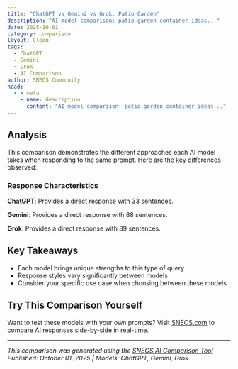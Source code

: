 ```yaml
---
title: "ChatGPT vs Gemini vs Grok: Patio Garden"
description: "AI model comparison: patio garden container ideas..."
date: 2025-10-01
category: comparison
layout: Clean
tags:
  - ChatGPT
  - Gemini
  - Grok
  - AI Comparison
author: SNEOS Community
head:
  - - meta
    - name: description
      content: "AI model comparison: patio garden container ideas..."
---
```


<ChatComparison
  title="ChatGPT vs Gemini vs Grok: Patio Garden"
  prompt="patio garden container ideas"
  :responses='{
    "ChatGPT": "Certainly! Here are some creative patio garden container ideas to transform your outdoor space into a lush, inviting oasis:\n\n1. **Herb Garden in Tiered Planters**  \n   Use tiered or stacked containers to grow a variety of herbs like basil, rosemary, thyme, and mint. This saves space and keeps your herbs organized and within easy reach.\n\n2. **Succulent and Cactus Display**  \n   Arrange an assortment of succulents and cacti in shallow, decorative containers. These low-maintenance plants add texture and interest with minimal watering.\n\n3. **Vertical Garden Wall**  \n   Utilize wall-mounted planters or hanging pockets to create a vertical garden. Plant flowering annuals, trailing vines, or even small vegetables like cherry tomatoes and peppers.\n\n4. **Colorful Flower Pots**  \n   Choose vibrant ceramic or painted pots to plant seasonal flowers such as petunias, geraniums, or marigolds. Grouping containers of different heights and colors adds dynamic appeal.\n\n5. **Edible Container Garden**  \n   Grow vegetables like lettuce, radishes, carrots, or dwarf varieties of beans in large containers. Pair with companion herbs to maximize productivity.\n\n6. **Mixed Containers with Foliage and Flowers**  \n   Combine ornamental grasses, leafy plants (like coleus), and bright flowers in one large container to create a balanced, textured look.\n\n7. **Rustic Wooden Planters**  \n   Use reclaimed wooden crates or barrels for a rustic vibe. These are perfect for growing larger plants or small shrubs.\n\n8. **Floating Containers or Water Garden**  \n   Incorporate a small water feature or floating planters with aquatic plants like water lilies and lotus for a soothing ambiance.\n\n9. **Use Unique Containers**  \n   Think outside the box\u2014plant in old boots, teacups, wheelbarrows, or birdbaths for quirky, whimsical touches.\n\n10. **Seasonal Rotation Containers**  \n    Keep a few containers dedicated to seasonal plants\u2014spring bulbs, summer annuals, fall mums, and winter evergreens\u2014 for year-round interest.\n\n**Tips for Patio Container Gardening:**  \n- Ensure containers have adequate drainage holes.  \n- Use high-quality potting mix suitable for container gardening.  \n- Group containers with similar water and light needs.  \n- Consider self-watering containers for easier maintenance.  \n- Position containers according to each plant\u2019s sunlight requirements.\n\nWould you like specific plant recommendations or container styles based on your patio size and climate?",
    "Gemini": "Okay, let\u0027s brainstorm some patio garden container ideas! To give you the best suggestions, I need a little more information about your situation.  But I\u0027ll start with some general ideas and then break it down by categories and specific needs.\n\n**Factors to Consider (and please tell me about yours!):**\n\n*   **Sunlight:** How many hours of direct sunlight does your patio get? (Full sun = 6\u002B hours, Part sun = 4-6 hours, Shade = less than 4 hours)\n*   **Space:** How much space do you have available? (A tiny balcony, a sprawling deck, etc.)\n*   **Style:** What\u0027s your personal style? (Modern, rustic, cottage, minimalist, etc.)\n*   **Budget:** How much are you willing to spend on containers and plants?\n*   **Maintenance:** How much time are you willing to dedicate to watering, fertilizing, and pruning?\n*   **Experience Level:** Are you a beginner gardener or more experienced?\n*   **Purpose:** What do you want to grow? (Flowers, vegetables, herbs, a mix?)\n*   **Climate:** What is your general climate/growing zone? (This will help determine which plants will thrive)\n*   **Existing Features:** Do you have a railing, wall, or other structure you can use for support or to hang containers?\n*   **Mobility:** Do you need to be able to easily move the containers around?\n*   **Pets:** Do you have pets that might try to eat or dig in your plants?\n\n**General Container Ideas:**\n\n*   **Classic Terracotta Pots:** Versatile, inexpensive, and available in many sizes. They dry out quickly, so water more often.\n*   **Plastic Pots:** Lightweight, durable, and retain moisture better than terracotta. Choose darker colors for better heat absorption in cooler climates, and lighter colors for reflecting heat in hotter climates.\n*   **Resin/Fiberglass Pots:** Lightweight, durable, and come in a wide variety of styles. Can be more expensive.\n*   **Metal Containers:** Can add a modern or industrial touch. Be mindful of heat absorption.\n*   **Wooden Containers:** Offer a rustic look.  Line them with plastic to prevent rot.\n*   **Hanging Baskets:** Great for adding vertical interest and saving space.\n*   **Window Boxes:** Perfect for growing herbs, flowers, or strawberries.\n*   **Self-Watering Containers:** Reduce watering frequency. A good choice if you travel or tend to forget.\n*   **Upcycled Containers:** Get creative with old buckets, watering cans, tires (painted!), or anything else that can hold soil.\n\n**Container Garden Design Ideas (By Category):**\n\n**1.  Flower Power:**\n\n*   **Thriller, Filler, Spiller:** This is a classic container gardening design principle.\n    *   **Thriller:** A tall, eye-catching plant for the center or back (e.g., Salvia, Geranium, ornamental grass)\n    *   **Filler:** Mounding plants that fill in the space around the thriller (e.g., Petunias, Marigolds, Impatiens)\n    *   **Spiller:** Trailing plants that cascade over the edges (e.g., Verbena, Dichondra Silver Falls, Ivy)\n*   **Monochromatic Magic:** Choose flowers in different shades of the same color for a sophisticated look.\n*   **Complementary Colors:** Use colors that are opposite each other on the color wheel (e.g., blue and orange, purple and yellow) for a vibrant display.\n*   **Cottage Garden Charm:** Mix and match a variety of colorful flowers for a relaxed, informal look. (Roses, Lavender, Hydrangeas)\n*   **Pollinator-Friendly:** Attract bees, butterflies, and hummingbirds with plants like Bee Balm, Lavender, Coneflowers, and Milkweed.\n\n**2.  Edible Delights:**\n\n*   **Herb Garden:** Plant a variety of herbs like basil, mint, rosemary, thyme, and oregano.  Group herbs with similar watering needs together.\n*   **Salad Bowl Garden:** Grow lettuce, spinach, kale, and other leafy greens in a container.\n*   **Tomato and Pepper Powerhouse:** Choose determinate (bush) tomato varieties and compact pepper plants for containers. Provide support for tomatoes.\n*   **Strawberry Patch:** Plant strawberries in a hanging basket or tiered planter for easy harvesting.\n*   **Vertical Vegetable Garden:** Use a trellis or stacked planters to grow climbing vegetables like cucumbers, beans, and peas.\n*   **Fruit Trees:** Dwarf fruit trees (citrus, apple, fig) can thrive in large containers.\n\n**3.  Lush Foliage Focus:**\n\n*   **Tropical Oasis:** Combine plants with large, bold leaves like Elephant Ears, Cannas, and Caladiums.\n*   **Textural Contrast:** Mix plants with different leaf shapes, sizes, and textures for visual interest (e.g., ferns, succulents, grasses).\n*   **Shady Retreat:** Create a cool and relaxing space with shade-loving plants like Hostas, ferns, and Begonias.\n*   **Succulent Showcase:** Arrange a variety of succulents in a shallow container for a low-maintenance display.\n*   **Evergreen Elegance:** Use evergreen shrubs and trees (dwarf conifers, boxwood) for year-round greenery.\n\n**4.  Thematic Gardens:**\n\n*   **Mediterranean Garden:** Plant herbs like rosemary, lavender, and thyme, along with drought-tolerant flowers like lantana and succulents. Use terracotta pots.\n*   **Zen Garden:** Create a calming space with bamboo, Japanese maples, and moss. Use minimalist containers.\n*   **Modern Garden:** Use geometric containers and plants with clean lines, such as grasses, succulents, and architectural foliage.\n*   **Coastal Garden:** Use plants that tolerate salt spray, such as sea oats, beach grass, and succulents. Use weathered wood containers or blue and white pots.\n\n**Specific Container Ideas (Examples):**\n\n*   **Hanging Basket:** Petunias, Verbena, Lobelia\n*   **Tall Container:** Ornamental Grass (Thriller), Petunias (Filler), Dichondra \u0027Silver Falls\u0027 (Spiller)\n*   **Window Box:** Basil, Thyme, Oregano\n*   **Large Pot:** Dwarf Citrus Tree, Dwarf Lavender, Rosemary\n*   **Self-Watering Container:** Tomatoes, Peppers, Basil\n*   **Upcycled Bucket:** Potatoes, Carrots, Beets\n*   **Tiered Planter:** Strawberries, Herbs, Lettuce\n*   **Railing Planter:** Geraniums, Petunias, Trailing Rosemary\n\n**Tips for Success:**\n\n*   **Use high-quality potting mix:** Avoid using garden soil, which can compact in containers.\n*   **Ensure good drainage:** Make sure your containers have drainage holes. Add a layer of gravel or broken pottery to the bottom of the container.\n*   **Water regularly:** Check the soil moisture daily, especially during hot weather.\n*   **Fertilize regularly:** Use a balanced fertilizer to provide nutrients to your plants.\n*   **Deadhead spent flowers:** This will encourage more blooms.\n*   **Prune regularly:** This will help keep your plants healthy and attractive.\n*   **Protect from extreme weather:** Move containers to a sheltered location during heavy rain, wind, or frost.\n*   **Consider the weight of the container:** Especially if you are placing it on a balcony or deck.\n\n**Now, tell me more about your patio and what you\u0027re hoping to achieve!  The more details you provide, the better I can tailor the suggestions.** For example, \u0022I have a small, shady balcony that gets about 2 hours of morning sun. I\u0027m a beginner gardener on a budget and I\u0027d like to grow some herbs and maybe a few colorful flowers. I like a rustic, cottage-y style.\u0022  Let\u0027s create a beautiful patio garden!\n",
    "Grok": "Creating a beautiful and functional patio garden using containers is a fantastic way to bring greenery to small spaces, add color, and personalize your outdoor area. Here are a variety of container garden ideas for your patio, along with tips to make them thrive:\n\n---\n\n### 1. Herb Garden in Containers\n- **Containers:** Use small- to medium-sized pots or a long rectangular planter. Mason jars or tin cans with drainage holes can add a rustic touch.\n- **Plants:** Basil, mint, rosemary, thyme, parsley, and chives.\n- **Tips:** Place near a sunny spot (6\u002B hours of sunlight) on your patio for easy access when cooking. Group herbs with similar water needs together (e.g., mint likes more water than rosemary). Add a layer of mulch to retain moisture.\n- **Design Idea:** Label pots with cute chalkboard tags or painted stones for a decorative touch.\n\n---\n\n### 2. Colorful Flower Arrangements\n- **Containers:** Large ceramic pots, hanging baskets, or repurposed wooden crates.\n- **Plants:** Petunias, marigolds, geraniums, impatiens, or pansies for vibrant color. Mix annuals with perennials for long-term interest.\n- **Tips:** Choose a mix of heights\u2014tall plants (like snapdragons) in the center, medium-height plants around them, and trailing plants (like ivy or sweet potato vine) to spill over the edges. Ensure proper drainage by adding rocks or broken pottery at the bottom of pots.\n- **Design Idea:** Coordinate pot colors with your patio furniture or outdoor decor for a cohesive look.\n\n---\n\n### 3. Vertical Patio Garden\n- **Containers:** Stackable planters, wall-mounted pots, or a pallet converted into a vertical garden.\n- **Plants:** Succulents, ferns, small-leaf ivy, or trailing plants like pothos for wall planters. Herbs or lettuce can work in stackable systems.\n- **Tips:** Great for small patios with limited floor space. Ensure the structure is secure and gets adequate light. Use lightweight potting soil for wall-mounted containers to reduce weight.\n- **Design Idea:** Paint or stain a pallet in a bright color to make it a focal point of your patio.\n\n---\n\n### 4. Edible Container Garden\n- **Containers:** Medium to large pots, grow bags, or raised troughs.\n- **Plants:** Tomatoes, peppers, zucchini, strawberries, or dwarf fruit trees like lemon or fig (in larger containers).\n- **Tips:** Use high-quality potting mix with compost for nutrients. Place in a spot with at least 6-8 hours of sun. Support taller plants like tomatoes with stakes or cages. Water consistently, as containers dry out faster than ground soil.\n- **Design Idea:** Mix edibles with edible flowers like nasturtiums for beauty and function.\n\n---\n\n### 5. Succulent and Cactus Display\n- **Containers:** Shallow ceramic bowls, terracotta pots, or even repurposed teacups and glass containers.\n- **Plants:** Echeveria, haworthia, aloe, or small cacti. Add colorful varieties for contrast.\n- **Tips:** Use a well-draining cactus potting mix and avoid overwatering (once every 1-2 weeks is often enough). Place in bright, indirect light to prevent sunburn on your patio.\n- **Design Idea:** Arrange multiple small pots on a tiered plant stand or create a centerpiece by grouping them on a tray with pebbles for a desert vibe.\n\n---\n\n### 6. Tropical Patio Oasis\n- **Containers:** Large, deep pots or decorative urns.\n- **Plants:** Palms, hibiscus, bird of paradise, or elephant ears for dramatic foliage. Underplant with smaller tropicals like caladiums or coleus.\n- **Tips:** Tropical plants often need warmth, humidity, and regular watering. Mist leaves if your patio is dry. Bring indoors during cold weather if you\u2019re in a cooler climate.\n- **Design Idea:** Use bold, glazed pots in bright colors (blue, yellow) to enhance the tropical theme and create a vacation-like feel.\n\n---\n\n### 7. Tiered Plant Display\n- **Containers:** Use a multi-tiered plant stand or stack pots of varying sizes.\n- **Plants:** Mix foliage plants (like hostas or ferns) with flowering plants for visual interest at different heights.\n- **Tips:** Place taller, larger pots at the bottom and smaller ones on top to maintain balance. Ensure each tier gets enough light by rotating occasionally.\n- **Design Idea:** Add fairy lights or solar-powered string lights wrapped around the stand for a magical evening display.\n\n---\n\n### 8. Water Feature with Aquatic Plants\n- **Containers:** Large, waterproof basins or barrels (lined if necessary).\n- **Plants:** Water lilies, lotus, or floating plants like water hyacinth. Add marginal plants like cattails around the edges in smaller pots.\n- **Tips:** Place in a sunny spot for blooming aquatic plants. Add a small fountain or pump for water circulation to prevent mosquitoes. Check local regulations if you want to add small fish.\n- **Design Idea:** Surround the water container with smooth stones or pebbles for a natural, zen-like look.\n\n---\n\n### 9. Repurposed and Upcycled Containers\n- **Containers:** Old wheelbarrows, tin buckets, wooden boxes, or even boots and watering cans.\n- **Plants:** Use wildflowers, daisies, or zinnias for a cottage garden feel, or go with herbs and succulents for low maintenance.\n- **Tips:** Drill drainage holes in unconventional containers and line with gravel or fabric to prevent root rot. Paint or distress containers for a vintage look.\n- **Design Idea:** Cluster a mix of quirky containers in a corner of your patio for a charming, eclectic display.\n\n---\n\n### 10. Evergreen and Seasonal Containers\n- **Containers:** Large, sturdy pots that can withstand weather changes.\n- **Plants:** Dwarf conifers, boxwood, or holly for year-round greenery. Add seasonal color with bulbs (tulips in spring, mums in fall) or poinsettias in winter.\n- **Tips:** Use weather-resistant containers like resin or metal for durability. Insulate pots or elevate them on pot feet to prevent cracking in freezing temperatures.\n- **Design Idea:** Decorate around evergreens with seasonal accents like pinecones, ribbons, or small ornaments for holidays.\n\n---\n\n### General Tips for Patio Container Gardens:\n- **Drainage:** Always ensure containers have drainage holes to prevent waterlogging. Add a layer of gravel or pot shards at the bottom.\n- **Soil:** Use a high-quality potting mix tailored to the plant type (e.g., cactus mix for succulents, peat-based for tropicals).\n- **Watering:** Containers dry out faster than ground soil, especially in hot or windy conditions. Check soil daily and water when the top inch feels dry.\n- **Sunlight:** Assess your patio\u2019s light conditions (full sun, partial shade, or full shade) and choose plants accordingly.\n- **Mobility:** Add casters or plant dollies under heavy pots to make moving them easier for cleaning or seasonal adjustments.\n- **Grouping:** Cluster pots of varying heights and textures for visual interest, but avoid overcrowding to ensure air circulation.\n\n---\n\nWith these ideas, you can transform your patio into a lush, inviting space that reflects your style. Start small with a few containers and experiment with different plants and designs to find what works best for your space and climate! If you have a specific theme or plant in mind, let me know, and I can tailor more detailed suggestions."
  }'
  published-date="18:02"
/>

## Analysis

This comparison demonstrates the different approaches each AI model takes when responding to the same prompt. Here are the key differences observed:

### Response Characteristics

**ChatGPT**: Provides a direct response with 33 sentences. 

**Gemini**: Provides a direct response with 88 sentences. 

**Grok**: Provides a direct response with 89 sentences. 

## Key Takeaways

- Each model brings unique strengths to this type of query
- Response styles vary significantly between models
- Consider your specific use case when choosing between these models

## Try This Comparison Yourself

Want to test these models with your own prompts? Visit [SNEOS.com](https://sneos.com) to compare AI responses side-by-side in real-time.

---

*This comparison was generated using the [SNEOS AI Comparison Tool](https://sneos.com)*
*Published: October 01, 2025 | Models: ChatGPT, Gemini, Grok*
